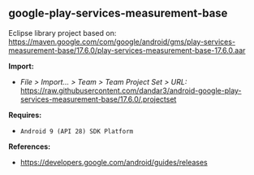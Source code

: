 ## google-play-services-measurement-base

Eclipse library project based on:<br/>
https://maven.google.com/com/google/android/gms/play-services-measurement-base/17.6.0/play-services-measurement-base-17.6.0.aar

**Import:**
- _File > Import... > Team > Team Project Set > URL:_<br/>
  https://raw.githubusercontent.com/dandar3/android-google-play-services-measurement-base/17.6.0/.projectset

**Requires:**
- `Android 9 (API 28) SDK Platform`

**References:**
- https://developers.google.com/android/guides/releases